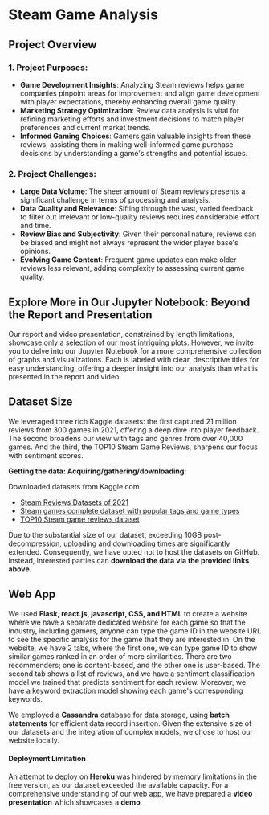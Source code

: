 # Steam Game Analysis

## Project Overview

### 1. Project Purposes:
- **Game Development Insights**: Analyzing Steam reviews helps game companies pinpoint areas for improvement and align game development with player expectations, thereby enhancing overall game quality.
- **Marketing Strategy Optimization**: Review data analysis is vital for refining marketing efforts and investment decisions to match player preferences and current market trends.
- **Informed Gaming Choices**: Gamers gain valuable insights from these reviews, assisting them in making well-informed game purchase decisions by understanding a game's strengths and potential issues.

### 2. Project Challenges:
- **Large Data Volume**: The sheer amount of Steam reviews presents a significant challenge in terms of processing and analysis.
- **Data Quality and Relevance**: Sifting through the vast, varied feedback to filter out irrelevant or low-quality reviews requires considerable effort and time.
- **Review Bias and Subjectivity**: Given their personal nature, reviews can be biased and might not always represent the wider player base's opinions.
- **Evolving Game Content**: Frequent game updates can make older reviews less relevant, adding complexity to assessing current game quality.



## Explore More in Our Jupyter Notebook: Beyond the Report and Presentation

Our report and video presentation, constrained by length limitations, showcase only a selection of our most intriguing plots. However, we invite you to delve into our Jupyter Notebook for a more comprehensive collection of graphs and visualizations. Each is labeled with clear, descriptive titles for easy understanding, offering a deeper insight into our analysis than what is presented in the report and video.

## Dataset Size

We leveraged three rich Kaggle datasets: the first captured 21 million reviews from 300 games in 2021, offering a deep dive into player feedback. The second broadens our view with tags and genres from over 40,000 games. And the third, the TOP10 Steam Game Reviews, sharpens our focus with sentiment scores.

**Getting the data: Acquiring/gathering/downloading:**

Downloaded datasets from Kaggle.com

- [Steam Reviews Datasets of 2021](https://www.kaggle.com/datasets/najzeko/steam-reviews-2021)
- [Steam games complete dataset with popular tags and game types](https://tinyurl.com/steamCompleteData)
- [TOP10 Steam game reviews dataset](https://tinyurl.com/top10-steam-games)

Due to the substantial size of our dataset, exceeding 10GB post-decompression, uploading and downloading times are significantly extended. Consequently, we have opted not to host the datasets on GitHub. Instead, interested parties can **download the data via the provided links above**.

## Web App

We used **Flask, react.js, javascript, CSS, and HTML** to create a website where we have a separate dedicated website for each game so that the industry, including gamers, anyone can type the game ID in the website URL to see the specific analysis for the game that they are interested in. On the website, we have 2 tabs, where the first one, we can type game ID to show similar games ranked in an order of more similarities. There are two recommenders; one is content-based, and the other one is user-based. The second tab shows a list of reviews, and we have a sentiment classification model we trained that predicts sentiment for each review. Moreover, we have a keyword extraction model showing each game's corresponding keywords.


We employed a **Cassandra** database for data storage, using **batch statements** for efficient data record insertion. Given the extensive size of our datasets and the integration of complex models, we chose to host our website locally.

#### Deployment Limitation

An attempt to deploy on **Heroku** was hindered by memory limitations in the free version, as our dataset exceeded the available capacity. For a comprehensive understanding of our web app, we have prepared a **video presentation** which showcases a **demo**.

